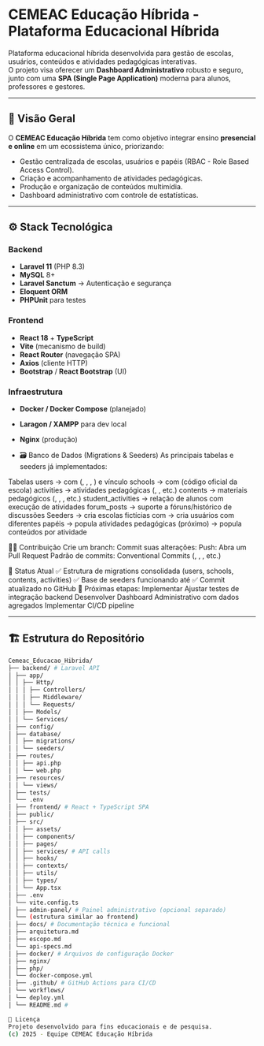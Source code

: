 # CEMEAC Educação Híbrida - Plataforma Educacional Híbrida

Plataforma educacional híbrida desenvolvida para gestão de escolas, usuários, conteúdos e atividades pedagógicas interativas.  
O projeto visa oferecer um **Dashboard Administrativo** robusto e seguro, junto com uma **SPA (Single Page Application)** moderna para alunos, professores e gestores.

---

## 📘 Visão Geral
O **CEMEAC Educação Híbrida** tem como objetivo integrar ensino **presencial e online** em um ecossistema único, priorizando:
- Gestão centralizada de escolas, usuários e papéis (RBAC - Role Based Access Control).
- Criação e acompanhamento de atividades pedagógicas.
- Produção e organização de conteúdos multimídia.
- Dashboard administrativo com controle de estatísticas.

---

## ⚙️ Stack Tecnológica

### Backend
- **Laravel 11** (PHP 8.3)
- **MySQL** 8+
- **Laravel Sanctum** → Autenticação e segurança
- **Eloquent ORM**
- **PHPUnit** para testes

### Frontend
- **React 18** + **TypeScript**
- **Vite** (mecanismo de build)
- **React Router** (navegação SPA)
- **Axios** (cliente HTTP)
- **Bootstrap** / **React Bootstrap** (UI)

### Infraestrutura
- **Docker / Docker Compose** (planejado)
- **Laragon / XAMPP** para dev local
- **Nginx** (produção)

- 🗃️ Banco de Dados (Migrations & Seeders)
As principais tabelas e seeders já implementados:

Tabelas
users → com (, , , ) e vínculo
schools → com (código oficial da escola)
activities → atividades pedagógicas (, , etc.)
contents → materiais pedagógicos (, , , etc.)
student_activities → relação de alunos com execução de atividades
forum_posts → suporte a fóruns/histórico de discussões
Seeders
→ cria escolas fictícias com
→ cria usuários com diferentes papéis
→ popula atividades pedagógicas
(próximo) → popula conteúdos por atividade

👨‍💻 Contribuição
Crie um branch:
Commit suas alterações:
Push:
Abra um Pull Request
Padrão de commits: Conventional Commits (, , , etc.)

📌 Status Atual
✅ Estrutura de migrations consolidada (users, schools, contents, activities)
✅ Base de seeders funcionando até
✅ Commit atualizado no GitHub
🚧 Próximas etapas:
Implementar
Ajustar testes de integração backend
Desenvolver Dashboard Administrativo com dados agregados
Implementar CI/CD pipeline

---

## 🏗️ Estrutura do Repositório

```bash
Cemeac_Educacao_Hibrida/ 
├── backend/ # Laravel API 
│ ├── app/ 
│ │ ├── Http/ 
│ │ │ ├── Controllers/ 
│ │ │ ├── Middleware/ 
│ │ │ └── Requests/ 
│ │ ├── Models/ 
│ │ └── Services/ 
│ ├── config/ 
│ ├── database/
│ │ ├── migrations/ 
│ │ └── seeders/ 
│ ├── routes/ 
│ │ ├── api.php 
│ │ └── web.php 
│ ├── resources/ 
│ │ └── views/ 
│ ├── tests/ 
│ └── .env 
│ ├── frontend/ # React + TypeScript SPA 
│ ├── public/ 
│ ├── src/ 
│ │ ├── assets/ 
│ │ ├── components/ 
│ │ ├── pages/ 
│ │ ├── services/ # API calls 
│ │ ├── hooks/ 
│ │ ├── contexts/ 
│ │ ├── utils/ 
│ │ ├── types/ 
│ │ └── App.tsx 
│ ├── .env 
│ └── vite.config.ts 
│ ├── admin-panel/ # Painel administrativo (opcional separado) 
│ └── (estrutura similar ao frontend) 
│ ├── docs/ # Documentação técnica e funcional 
│ ├── arquitetura.md 
│ ├── escopo.md 
│ └── api-specs.md 
│ ├── docker/ # Arquivos de configuração Docker 
│ ├── nginx/ 
│ ├── php/ 
│ └── docker-compose.yml 
│ ├── .github/ # GitHub Actions para CI/CD 
│ └── workflows/ 
│ └── deploy.yml 
│ └── README.md #

📜 Licença
Projeto desenvolvido para fins educacionais e de pesquisa.
(c) 2025 - Equipe CEMEAC Educação Híbrida


